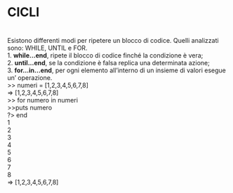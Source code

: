 # CICLI <h1>    

Esistono differenti modi per ripetere un blocco di codice. Quelli analizzati sono: WHILE, UNTIL e FOR.                
	1. **while...end**, ripete il blocco di codice finché la condizione è vera;    
	2. **until...end**, se la condizione è falsa replica una determinata azione;    
	3. **for...in...end**, per ogni elemento all’interno di un insieme di valori esegue un’ operazione.   
       \>> numeri = [1,2,3,4,5,6,7,8]   
		=> [1,2,3,4,5,6,7,8]   
		\>> for numero in numeri      
		\>>puts numero      
		?> end     
		1     
		2     
		3    
		4     
		5      
		6     
		7      
		8      
		=> [1,2,3,4,5,6,7,8]    
